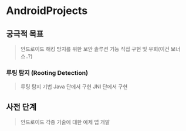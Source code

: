 # AndroidProjects
## 궁극적 목표
> 안드로이드 해킹 방지를 위한 보안 솔루션 기능 직접 구현 및 우회(이건 보너스..?)

### 루팅 탐지 (Rooting Detection)
>루팅 탐지 기법
>Java 단에서 구현
>JNI 단에서 구현

## 사전 단계
> 안드로이드 각종 기술에 대한 예제 앱 개발
